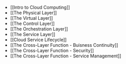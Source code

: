 - [[Intro to Cloud Computing]]
- [[The Physical Layer]]
- [[The Virtual Layer]]
- [[The Control Layer]]
- [[The Orchestration Layer]]
- [[The Service Layer]]
- [[Cloud Service Lifecycle]]
- [[The Cross-Layer Function - Buisness Continuity]]
- [[The Cross-Layer Function - Security]]
- [[The Cross-Layer Function - Service Management]]

